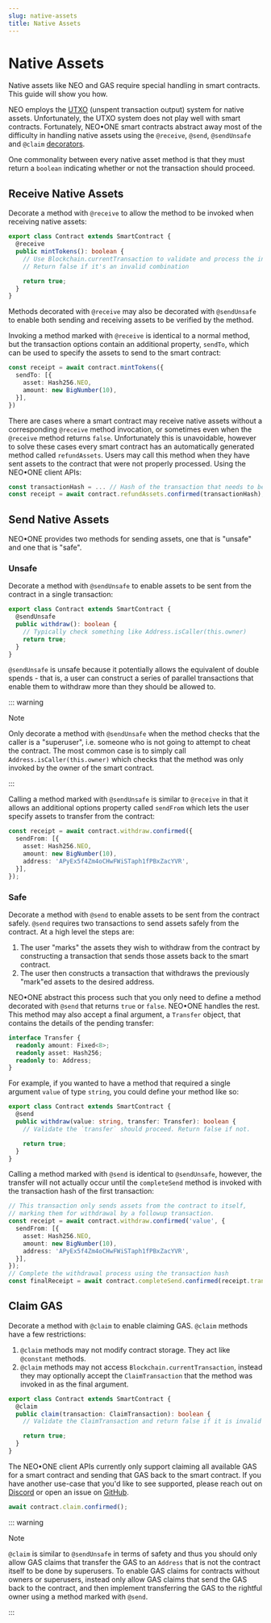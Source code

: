 ```yaml
---
slug: native-assets
title: Native Assets
---
```

# Native Assets

Native assets like NEO and GAS require special handling in smart contracts. This guide will show you how.

NEO employs the [UTXO](https://en.wikipedia.org/wiki/Unspent_transaction_output) (unspent transaction output) system for native assets. Unfortunately, the UTXO system does not play well with smart contracts. Fortunately, NEO•ONE smart contracts abstract away most of the difficulty in handling native assets using the `@receive`, `@send`, `@sendUnsafe` and `@claim` [decorators](https://www.typescriptlang.org/docs/handbook/decorators.html).

One commonality between every native asset method is that they must return a `boolean` indicating whether or not the transaction should proceed.

## Receive Native Assets

Decorate a method with `@receive` to allow the method to be invoked when receiving native assets:

```typescript
export class Contract extends SmartContract {
  @receive
  public mintTokens(): boolean {
    // Use Blockchain.currentTransaction to validate and process the inputs/outputs.
    // Return false if it's an invalid combination

    return true;
  }
}
```

Methods decorated with `@receive` may also be decorated with `@sendUnsafe` to enable both sending and receiving assets to be verified by the method.

Invoking a method marked with `@receive` is identical to a normal method, but the transaction options contain an additional property, `sendTo`, which can be used to specify the assets to send to the smart contract:

```typescript
const receipt = await contract.mintTokens({
  sendTo: [{
    asset: Hash256.NEO,
    amount: new BigNumber(10),
  }],
})
```

There are cases where a smart contract may receive native assets without a corresponding `@receive` method invocation, or sometimes even when the `@receive` method returns `false`. Unfortunately this is unavoidable, however to solve these cases every smart contract has an automatically generated method called `refundAssets`. Users may call this method when they have sent assets to the contract that were not properly processed. Using the NEO•ONE client APIs:

```typescript
const transactionHash = ... // Hash of the transaction that needs to be refunded
const receipt = await contract.refundAssets.confirmed(transactionHash);
```

## Send Native Assets

NEO•ONE provides two methods for sending assets, one that is "unsafe" and one that is "safe".

### Unsafe

Decorate a method with `@sendUnsafe` to enable assets to be sent from the contract in a single transaction:

```typescript
export class Contract extends SmartContract {
  @sendUnsafe
  public withdraw(): boolean {
    // Typically check something like Address.isCaller(this.owner)
    return true;
  }
}
```

`@sendUnsafe` is unsafe because it potentially allows the equivalent of double spends - that is, a user can construct a series of parallel transactions that enable them to withdraw more than they should be allowed to.

::: warning

Note

Only decorate a method with `@sendUnsafe` when the method checks that the caller is a "superuser", i.e. someone who is not going to attempt to cheat the contract. The most common case is to simply call `Address.isCaller(this.owner)` which checks that the method was only invoked by the owner of the smart contract.

:::

Calling a method marked with `@sendUnsafe` is similar to `@receive` in that it allows an additional options property called `sendFrom` which lets the user specify assets to transfer from the contract:

```typescript
const receipt = await contract.withdraw.confirmed({
  sendFrom: [{
    asset: Hash256.NEO,
    amount: new BigNumber(10),
    address: 'APyEx5f4Zm4oCHwFWiSTaph1fPBxZacYVR',
  }],
});
```

### Safe

Decorate a method with `@send` to enable assets to be sent from the contract safely. `@send` requires two transactions to send assets safely from the contract. At a high level the steps are:

  1. The user "marks" the assets they wish to withdraw from the contract by constructing a transaction that sends those assets back to the smart contract.
  2. The user then constructs a transaction that withdraws the previously "mark"ed assets to the desired address.

NEO•ONE abstract this process such that you only need to define a method decorated with `@send` that returns `true` or `false`. NEO•ONE handles the rest. This method may also accept a final argument, a `Transfer` object, that contains the details of the pending transfer:

```typescript
interface Transfer {
  readonly amount: Fixed<8>;
  readonly asset: Hash256;
  readonly to: Address;
}
```

For example, if you wanted to have a method that required a single argument `value` of type `string`, you could define your method like so:

```typescript
export class Contract extends SmartContract {
  @send
  public withdraw(value: string, transfer: Transfer): boolean {
    // Validate the `transfer` should proceed. Return false if not.

    return true;
  }
}
```

Calling a method marked with `@send` is identical to `@sendUnsafe`, however, the transfer will not actually occur until the `completeSend` method is invoked with the transaction hash of the first transaction:

```typescript
// This transaction only sends assets from the contract to itself,
// marking them for withdrawal by a followup transaction.
const receipt = await contract.withdraw.confirmed('value', {
  sendFrom: [{
    asset: Hash256.NEO,
    amount: new BigNumber(10),
    address: 'APyEx5f4Zm4oCHwFWiSTaph1fPBxZacYVR',
  }],
});
// Complete the withdrawal process using the transaction hash
const finalReceipt = await contract.completeSend.confirmed(receipt.transaction.hash);
```

## Claim GAS

Decorate a method with `@claim` to enable claiming GAS. `@claim` methods have a few restrictions:

  1. `@claim` methods may not modify contract storage. They act like `@constant` methods.
  2. `@claim` methods may not access `Blockchain.currentTransaction`, instead they may optionally accept the `ClaimTransaction` that the method was invoked in as the final argument.

```typescript
export class Contract extends SmartContract {
  @claim
  public claim(transaction: ClaimTransaction): boolean {
    // Validate the ClaimTransaction and return false if it is invalid

    return true;
  }
}
```

The NEO•ONE client APIs currently only support claiming all available GAS for a smart contract and sending that GAS back to the smart contract. If you have another use-case that you'd like to see supported, please reach out on [Discord](https://discordapp.com/invite/S86PqDE) or open an issue on [GitHub](https://github.com/neo-one-suite/neo-one/issues/new).

```typescript
await contract.claim.confirmed();
```

::: warning

Note

`@claim` is similar to `@sendUnsafe` in terms of safety and thus you should only allow GAS claims that transfer the GAS to an `Address` that is not the contract itself to be done by superusers. To enable GAS claims for contracts without owners or superusers, instead only allow GAS claims that send the GAS back to the contract, and then implement transferring the GAS to the rightful owner using a method marked with `@send`.

:::
